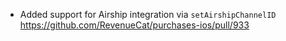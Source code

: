 - Added support for Airship integration via `setAirshipChannelID`
    https://github.com/RevenueCat/purchases-ios/pull/933
